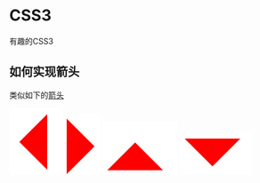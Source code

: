 # CSS3
有趣的CSS3

## 如何实现箭头
类似如下的[箭头](https://github.com/zhaodengping/CSS3/tree/master/arrows/index.html)

![向左](./arrows/imgs/left.png)
![向右](./arrows/imgs/right.png)
![向上](./arrows/imgs/top.png)
![向下](./arrows/imgs/bottom.png)
